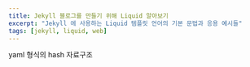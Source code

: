 ```yaml
---
title: Jekyll 블로그를 만들기 위해 Liquid 알아보기
excerpt: "Jekyll 에 사용하는 Liquid 템플릿 언어의 기본 문법과 응용 예시들"
tags: [jekyll, liquid, web]
---
```


yaml 형식의 hash 자료구조
